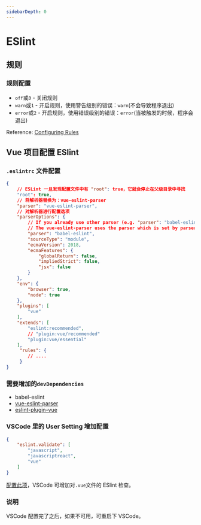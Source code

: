 ```yaml
---
sidebarDepth: 0
---
```


# ESlint

## 规则

### 规则配置

- `off`或`0` - 关闭规则
- `warn`或`1` - 开启规则，使用警告级别的错误：`warn`(不会导致程序退出)
- `error`或`2` - 开启规则，使用错误级别的错误：`error`(当被触发的时候，程序会退出)

Reference: [Configuring Rules](http://eslint.cn/docs/user-guide/configuring#configuring-rules)

## Vue 项目配置 ESlint

### `.eslintrc` 文件配置

```json
{
    // ESLint 一旦发现配置文件中有 "root": true，它就会停止在父级目录中寻找
    "root": true,
    // 将解析器替换为：vue-eslint-parser
    "parser": "vue-eslint-parser",
    // 对解析器进行配置选项
    "parserOptions": {
        // If you already use other parser (e.g. "parser": "babel-eslint"), please move it into parserOptions, so it doesn't collide with the vue-eslint-parser used by this plugin's configuration
        // The vue-eslint-parser uses the parser which is set by parserOptions.parser to parse scripts.
        "parser": "babel-eslint",
        "sourceType": "module",
        "ecmaVersion": 2018,
        "ecmaFeatures": {
            "globalReturn": false,
            "impliedStrict": false,
            "jsx": false
        }
    },
    "env": {
        "browser": true,
        "node": true
    },
    "plugins": [
        "vue"
    ],
    "extends": [
        "eslint:recommended",
        // "plugin:vue/recommended"
        "plugin:vue/essential"
    ],
     "rules": {
        // ....
     }
}
```

### 需要增加的`devDependencies`

- babel-eslint
- [vue-eslint-parser](https://github.com/vuejs/vue-eslint-parser)
- [eslint-plugin-vue](https://github.com/vuejs/eslint-plugin-vue)

### VSCode 里的 User Setting 增加配置

```json
{
    "eslint.validate": [
        "javascript",
        "javascriptreact",
        "vue"
    ]
}
```

[配置此项](https://github.com/vuejs/eslint-plugin-vue#why-doesnt-it-work-on-vue-file)，VSCode 可增加对`.vue`文件的 ESlint 检查。

### 说明

VSCode 配置完了之后，如果不可用，可重启下 VSCode。
